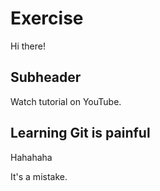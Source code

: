 # Exercise

Hi there!

## Subheader

Watch tutorial on YouTube.

## Learning Git is painful

Hahahaha

It's a mistake.
